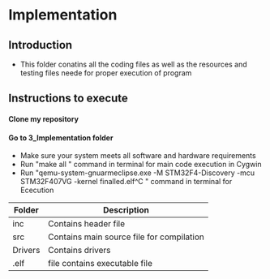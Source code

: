 
# Implementation
## Introduction

* This folder conatins all the coding files as well as the resources and testing files neede for proper execution of program

## Instructions to execute
#### Clone my repository
#### Go to 3_Implementation folder
* Make sure your system meets all software and hardware requirements
* Run "make all " command in terminal for main code execution in Cygwin
* Run "qemu-system-gnuarmeclipse.exe -M STM32F4-Discovery -mcu STM32F407VG -kernel finalled.elf^C " command in terminal for Ececution 

|Folder|	Description |
|------|--------------|
|inc|	Contains header file |
|src|	Contains main source file for compilation|
| Drivers | Contains drivers |
| .elf | file contains executable file |

